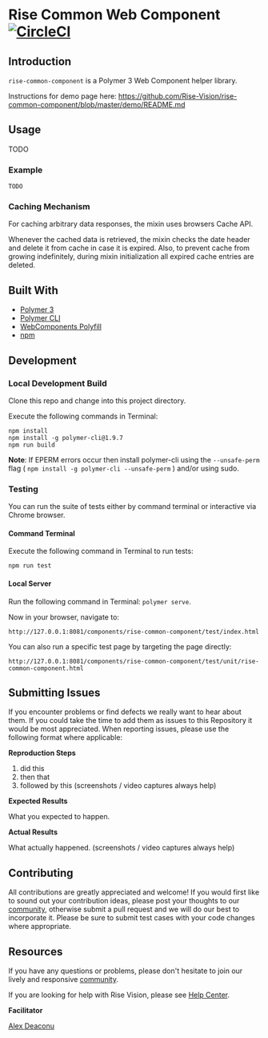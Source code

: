 # Rise Common Web Component [![CircleCI](https://circleci.com/gh/Rise-Vision/rise-common-component/tree/master.svg?style=svg)](https://circleci.com/gh/Rise-Vision/workflows/rise-common-component/tree/master)

## Introduction

`rise-common-component` is a Polymer 3 Web Component helper library.

Instructions for demo page here:
https://github.com/Rise-Vision/rise-common-component/blob/master/demo/README.md

## Usage

TODO

### Example

```
TODO
```

### Caching Mechanism

For caching arbitrary data responses, the mixin uses browsers Cache API. 

Whenever the cached data is retrieved, the mixin checks the date header and delete it from cache in case it is expired. Also, to prevent cache from growing indefinitely, during mixin initialization all expired cache entries are deleted.

## Built With
- [Polymer 3](https://www.polymer-project.org/)
- [Polymer CLI](https://github.com/Polymer/tools/tree/master/packages/cli)
- [WebComponents Polyfill](https://www.webcomponents.org/polyfills/)
- [npm](https://www.npmjs.org)

## Development

### Local Development Build
Clone this repo and change into this project directory.

Execute the following commands in Terminal:

```
npm install
npm install -g polymer-cli@1.9.7
npm run build
```

**Note**: If EPERM errors occur then install polymer-cli using the `--unsafe-perm` flag ( `npm install -g polymer-cli --unsafe-perm` ) and/or using sudo.

### Testing
You can run the suite of tests either by command terminal or interactive via Chrome browser.

#### Command Terminal
Execute the following command in Terminal to run tests:

```
npm run test
```

#### Local Server
Run the following command in Terminal: `polymer serve`.

Now in your browser, navigate to:

```
http://127.0.0.1:8081/components/rise-common-component/test/index.html
```
You can also run a specific test page by targeting the page directly:

```
http://127.0.0.1:8081/components/rise-common-component/test/unit/rise-common-component.html
```


## Submitting Issues
If you encounter problems or find defects we really want to hear about them. If you could take the time to add them as issues to this Repository it would be most appreciated. When reporting issues, please use the following format where applicable:

**Reproduction Steps**

1. did this
2. then that
3. followed by this (screenshots / video captures always help)

**Expected Results**

What you expected to happen.

**Actual Results**

What actually happened. (screenshots / video captures always help)

## Contributing
All contributions are greatly appreciated and welcome! If you would first like to sound out your contribution ideas, please post your thoughts to our [community](https://help.risevision.com/hc/en-us/community/topics), otherwise submit a pull request and we will do our best to incorporate it. Please be sure to submit test cases with your code changes where appropriate.

## Resources
If you have any questions or problems, please don't hesitate to join our lively and responsive [community](https://help.risevision.com/hc/en-us/community/topics).

If you are looking for help with Rise Vision, please see [Help Center](https://help.risevision.com/hc/en-us).

**Facilitator**

[Alex Deaconu](https://github.com/alex-deaconu "Alex Deaconu")
